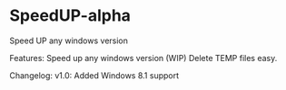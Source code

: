 # SpeedUP-alpha
Speed UP any windows version

Features:
Speed up any windows version (WIP)
Delete TEMP files easy.

Changelog:
v1.0: Added Windows 8.1 support
